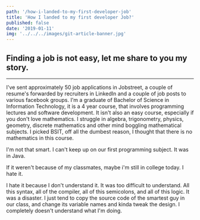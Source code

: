 ```yaml
---
path: '/how-i-landed-to-my-first-developer-job'
title: 'How I landed to my first developer Job?'
published: false
date: '2019-01-11'
img: '../../../images/git-article-banner.jpg'
---
```


## Finding a job is not easy, let me share to you my story.

----

I've sent approximately 50 job applications in Jobstreet, a couple of resume's forwarded by recruiters in LinkedIn and a couple of job posts to various facebook groups. I'm a graduate of Bachelor of Science in Information Technology, it is a 4 year course, that involves programming lectures and software development. It isn't also an easy course, especially if you don't love mathematics. I struggle in algebra, trigonometry, physics, geometry, discrete mathematics and other mind boggling mathematical subjects. I picked BSIT, off all the dumbest reason, I thought that there is no mathematics in this course.

I'm not that smart. I can't keep up on our first programming subject. It was in Java.

If it weren't because of my classmates, maybe i'm still in college today. I hate it.

I hate it because I don't understand it. It was too difficult to understand. All this syntax, all of the compiler, all of this semicolons, and all of this logic. It was a disaster. I just tend to copy the source code of the smartest guy in our class, and change its variable names and kinda tweak the design. I completely doesn't understand what I'm doing.
